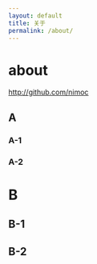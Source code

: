 ```yaml
---
layout: default 
title: 关于
permalink: /about/
---
```


# about

http://github.com/nimoc

## A

### A-1

### A-2


# B
## B-1
## B-2

